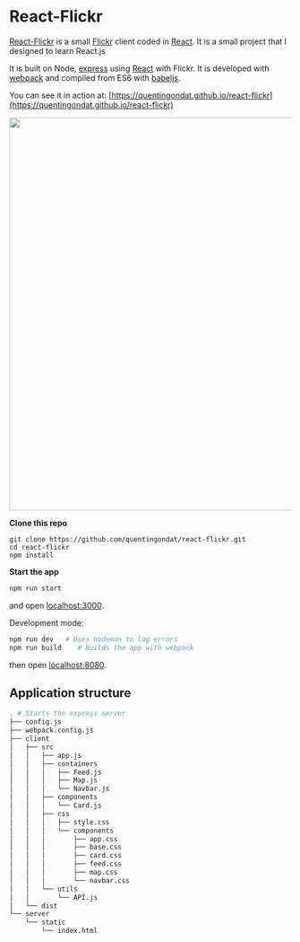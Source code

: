 # React-Flickr

[React-Flickr](https://quentingondat.github.io/react-flickr) is a small [Flickr](https://quentingondat.github.io/react-flickr) client coded in [React](https://facebook.github.io/react). It is a small project that I designed to learn React.js

It is built on Node, [express](http://expressjs.com) using [React](https://facebook.github.io/react) with Flickr. It is developed with [webpack](http://webpack.github.io) and compiled from ES6 with [babeljs](http://babeljs.io).

You can see it in action at: [https://quentingondat.github.io/react-flickr](https://quentingondat.github.io/react-flickr)

<img src="https://quentingondat.github.io/react-flickr/showcase.png" width="700">

**Clone this repo**

```
git clone https://github.com/quentingondat/react-flickr.git
cd react-flickr
npm install
```

**Start the app**

```bash
npm run start
```

and open [localhost:3000](http://localhost:3000).

Development mode:

```bash
npm run dev   # Uses nodemon to log errors
npm run build    # Builds the app with webpack
```

then open [localhost:8080](http://localhost:8080).

## Application structure

```bash
. # Starts the express server
├── config.js
├── webpack.config.js
├── client
│   ├── src
│   │   ├── app.js
│   │   ├── containers
│   │   │   ├── Feed.js
│   │   │   ├── Map.js
│   │   │   └── Navbar.js
│   │   ├── components
│   │   │   └── Card.js
│   │   ├── css
│   │   │   ├── style.css
│   │   │   └── components
│   │   │       ├── app.css
│   │   │       ├── base.css
│   │   │       ├── card.css
│   │   │       ├── feed.css
│   │   │       ├── map.css
│   │   │       └── navbar.css
│   │   └── utils
│   │       └── API.js
│   └── dist
└── server
    └── static
        └── index.html
```
